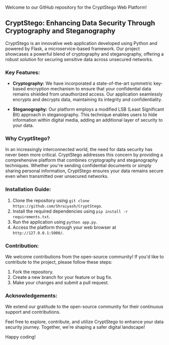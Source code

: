 Welcome to our GitHub repository for the CryptStego Web Platform!

## CryptStego: Enhancing Data Security Through Cryptography and Steganography

CryptStego is an innovative web application developed using Python and powered by Flask, a microservice-based framework. Our project showcases a powerful blend of cryptography and steganography, offering a robust solution for securing sensitive data across unsecured networks.

### Key Features:

- **Cryptography:** We have incorporated a state-of-the-art symmetric key-based encryption mechanism to ensure that your confidential data remains shielded from unauthorized access. Our application seamlessly encrypts and decrypts data, maintaining its integrity and confidentiality.

- **Steganography:** Our platform employs a modified LSB (Least Significant Bit) approach in steganography. This technique enables users to hide information within digital media, adding an additional layer of security to your data. 

### Why CryptStego?

In an increasingly interconnected world, the need for data security has never been more critical. CryptStego addresses this concern by providing a comprehensive platform that combines cryptography and steganography techniques. Whether you're sending confidential documents or simply sharing personal information, CryptStego ensures your data remains secure even when transmitted over unsecured networks.

### Installation Guide:

1. Clone the repository using `git clone https://github.com/Shraiyash/CryptStego`.
2. Install the required dependencies using `pip install -r requirements.txt`.
3. Run the application using `python app.py`.
4. Access the platform through your web browser at `http://127.0.0.1:5000/`.

### Contribution:

We welcome contributions from the open-source community! If you'd like to contribute to the project, please follow these steps:

1. Fork the repository.
2. Create a new branch for your feature or bug fix.
3. Make your changes and submit a pull request.

### Acknowledgements:

We extend our gratitude to the open-source community for their continuous support and contributions.

Feel free to explore, contribute, and utilize CryptStego to enhance your data security journey. Together, we're shaping a safer digital landscape!

Happy coding!
